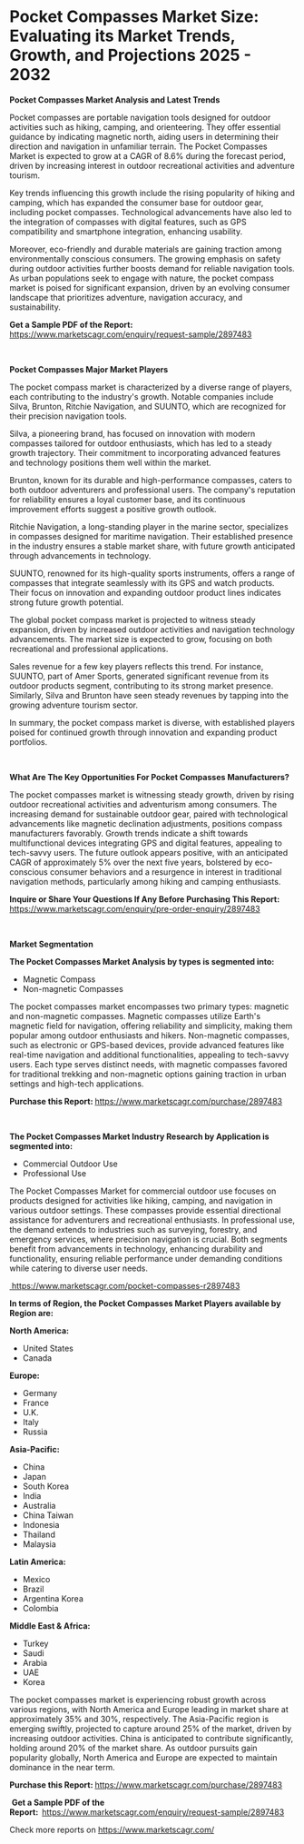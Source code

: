 <p><h1>Pocket Compasses Market Size: Evaluating its Market Trends, Growth, and Projections 2025 - 2032</h1></p><p><strong>Pocket Compasses Market Analysis and Latest Trends</strong></p>
<p><p>Pocket compasses are portable navigation tools designed for outdoor activities such as hiking, camping, and orienteering. They offer essential guidance by indicating magnetic north, aiding users in determining their direction and navigation in unfamiliar terrain. The Pocket Compasses Market is expected to grow at a CAGR of 8.6% during the forecast period, driven by increasing interest in outdoor recreational activities and adventure tourism. </p><p>Key trends influencing this growth include the rising popularity of hiking and camping, which has expanded the consumer base for outdoor gear, including pocket compasses. Technological advancements have also led to the integration of compasses with digital features, such as GPS compatibility and smartphone integration, enhancing usability. </p><p>Moreover, eco-friendly and durable materials are gaining traction among environmentally conscious consumers. The growing emphasis on safety during outdoor activities further boosts demand for reliable navigation tools. As urban populations seek to engage with nature, the pocket compass market is poised for significant expansion, driven by an evolving consumer landscape that prioritizes adventure, navigation accuracy, and sustainability.</p></p>
<p><strong>Get a Sample PDF of the Report:&nbsp;</strong> <a href="https://www.marketscagr.com/enquiry/request-sample/2897483?utm_campaign=2476&utm_medium=2&utm_source=Github&utm_content=ia&utm_term=15032025&utm_id=pocket-compasses">https://www.marketscagr.com/enquiry/request-sample/2897483</a></p>
<p>&nbsp;</p>
<p><strong>Pocket Compasses Major Market Players</strong></p>
<p><p>The pocket compass market is characterized by a diverse range of players, each contributing to the industry's growth. Notable companies include Silva, Brunton, Ritchie Navigation, and SUUNTO, which are recognized for their precision navigation tools.</p><p>Silva, a pioneering brand, has focused on innovation with modern compasses tailored for outdoor enthusiasts, which has led to a steady growth trajectory. Their commitment to incorporating advanced features and technology positions them well within the market.</p><p>Brunton, known for its durable and high-performance compasses, caters to both outdoor adventurers and professional users. The company's reputation for reliability ensures a loyal customer base, and its continuous improvement efforts suggest a positive growth outlook.</p><p>Ritchie Navigation, a long-standing player in the marine sector, specializes in compasses designed for maritime navigation. Their established presence in the industry ensures a stable market share, with future growth anticipated through advancements in technology.</p><p>SUUNTO, renowned for its high-quality sports instruments, offers a range of compasses that integrate seamlessly with its GPS and watch products. Their focus on innovation and expanding outdoor product lines indicates strong future growth potential.</p><p>The global pocket compass market is projected to witness steady expansion, driven by increased outdoor activities and navigation technology advancements. The market size is expected to grow, focusing on both recreational and professional applications.</p><p>Sales revenue for a few key players reflects this trend. For instance, SUUNTO, part of Amer Sports, generated significant revenue from its outdoor products segment, contributing to its strong market presence. Similarly, Silva and Brunton have seen steady revenues by tapping into the growing adventure tourism sector.</p><p>In summary, the pocket compass market is diverse, with established players poised for continued growth through innovation and expanding product portfolios.</p></p>
<p>&nbsp;</p>
<p><strong>What Are The Key Opportunities For Pocket Compasses Manufacturers?</strong></p>
<p><p>The pocket compasses market is witnessing steady growth, driven by rising outdoor recreational activities and adventurism among consumers. The increasing demand for sustainable outdoor gear, paired with technological advancements like magnetic declination adjustments, positions compass manufacturers favorably. Growth trends indicate a shift towards multifunctional devices integrating GPS and digital features, appealing to tech-savvy users. The future outlook appears positive, with an anticipated CAGR of approximately 5% over the next five years, bolstered by eco-conscious consumer behaviors and a resurgence in interest in traditional navigation methods, particularly among hiking and camping enthusiasts.</p></p>
<p><strong>Inquire or Share Your Questions If Any Before Purchasing This Report:</strong> <a href="https://www.marketscagr.com/enquiry/pre-order-enquiry/2897483?utm_campaign=2476&utm_medium=2&utm_source=Github&utm_content=ia&utm_term=15032025&utm_id=pocket-compasses">https://www.marketscagr.com/enquiry/pre-order-enquiry/2897483</a></p>
<p>&nbsp;</p>
<p><strong>Market Segmentation</strong></p>
<p><strong>The Pocket Compasses Market Analysis by types is segmented into:</strong></p>
<p><ul><li>Magnetic Compass</li><li>Non-magnetic Compasses</li></ul></p>
<p><p>The pocket compasses market encompasses two primary types: magnetic and non-magnetic compasses. Magnetic compasses utilize Earth's magnetic field for navigation, offering reliability and simplicity, making them popular among outdoor enthusiasts and hikers. Non-magnetic compasses, such as electronic or GPS-based devices, provide advanced features like real-time navigation and additional functionalities, appealing to tech-savvy users. Each type serves distinct needs, with magnetic compasses favored for traditional trekking and non-magnetic options gaining traction in urban settings and high-tech applications.</p></p>
<p><strong>Purchase this Report:&nbsp;</strong><a href="https://www.marketscagr.com/purchase/2897483?utm_campaign=2476&utm_medium=2&utm_source=Github&utm_content=ia&utm_term=15032025&utm_id=pocket-compasses">https://www.marketscagr.com/purchase/2897483</a></p>
<p>&nbsp;</p>
<p><strong>The Pocket Compasses Market Industry Research by Application is segmented into:</strong></p>
<p><ul><li>Commercial Outdoor Use</li><li>Professional Use</li></ul></p>
<p><p>The Pocket Compasses Market for commercial outdoor use focuses on products designed for activities like hiking, camping, and navigation in various outdoor settings. These compasses provide essential directional assistance for adventurers and recreational enthusiasts. In professional use, the demand extends to industries such as surveying, forestry, and emergency services, where precision navigation is crucial. Both segments benefit from advancements in technology, enhancing durability and functionality, ensuring reliable performance under demanding conditions while catering to diverse user needs.</p></p>
<p><a href="https://www.marketscagr.com/pocket-compasses-r2897483?utm_campaign=2476&utm_medium=2&utm_source=Github&utm_content=ia&utm_term=15032025&utm_id=pocket-compasses">&nbsp;https://www.marketscagr.com/pocket-compasses-r2897483</a></p>
<p><strong>In terms of Region, the Pocket Compasses Market Players available by Region are:</strong></p>
<p>
    <p> <strong> North America: </strong>
        <ul>
            <li>United States</li>
            <li>Canada</li>
        </ul>
        </p> 
    <p> <strong> Europe: </strong>
        <ul>
            <li>Germany</li>
            <li>France</li>
            <li>U.K.</li>
            <li>Italy</li>
            <li>Russia</li>
        </ul>
        </p> 
    <p> <strong> Asia-Pacific: </strong>
        <ul>
            <li>China</li>
            <li>Japan</li>
            <li>South Korea</li>
            <li>India</li>
            <li>Australia</li>
            <li>China Taiwan</li>
            <li>Indonesia</li>
            <li>Thailand</li>
            <li>Malaysia</li>
        </ul>
        </p> 
    <p> <strong> Latin America: </strong>
        <ul>
            <li>Mexico</li>
            <li>Brazil</li>
            <li>Argentina Korea</li>
            <li>Colombia</li>
        </ul>
        </p> 
    <p> <strong> Middle East & Africa: </strong>
        <ul>
            <li>Turkey</li>
            <li>Saudi</li>
            <li>Arabia</li>
            <li>UAE</li>
            <li>Korea</li>
        </ul>
    </p>
    </p>
<p><p>The pocket compasses market is experiencing robust growth across various regions, with North America and Europe leading in market share at approximately 35% and 30%, respectively. The Asia-Pacific region is emerging swiftly, projected to capture around 25% of the market, driven by increasing outdoor activities. China is anticipated to contribute significantly, holding around 20% of the market share. As outdoor pursuits gain popularity globally, North America and Europe are expected to maintain dominance in the near term.</p></p>
<p><strong>Purchase this Report: </strong><a href="https://www.marketscagr.com/purchase/2897483?utm_campaign=2476&utm_medium=2&utm_source=Github&utm_content=ia&utm_term=15032025&utm_id=pocket-compasses">https://www.marketscagr.com/purchase/2897483</a></p>
<p>&nbsp;<strong>Get a Sample PDF of the Report:&nbsp;&nbsp;</strong><a href="https://www.marketscagr.com/enquiry/request-sample/2897483?utm_campaign=2476&utm_medium=2&utm_source=Github&utm_content=ia&utm_term=15032025&utm_id=pocket-compasses">https://www.marketscagr.com/enquiry/request-sample/2897483</a></p>
<p><strong></strong></p>
<p>Check more reports on <a href="https://www.marketscagr.com/?utm_campaign=2476&utm_medium=2&utm_source=Github&utm_content=ia&utm_term=15032025&utm_id=pocket-compasses">https://www.marketscagr.com/</a></p>